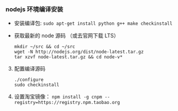 ### nodejs 环境编译安装
* 安装编译包: `sudo apt-get install python g++ make checkinstall `
 
* 获取最新的 node 源码 （或去官网下载 LTS）
    ```
    mkdir ~/src && cd ~/src
    wget -N http://nodejs.org/dist/node-latest.tar.gz 
    tar xzvf node-latest.tar.gz && cd node-v* 
    ```

3. 配置编译源码
    ```
    ./configure
    sudo checkinstall 
    ```

4. 设置淘宝镜像： `npm install -g cnpm --registry=https://registry.npm.taobao.org`
